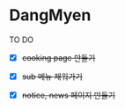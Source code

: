 # DangMyen

TO DO

- [x] ~~cooking page 만들기~~
- [x] ~~sub 메뉴 채워가기~~
- [x] ~~notice, news 페이지 만들기~~

